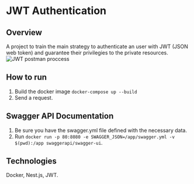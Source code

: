 # JWT Authentication

## Overview
A project to train the main strategy to authenticate an user with JWT (JSON web token) and guarantee their privilegies to the private resources.
<img src="https://miro.medium.com/v2/resize:fit:1400/1*kZZ2hiPrsb5_DTgVETcXyQ.gif" alt="JWT postman proccess" />

## How to run
1. Build the docker image `docker-compose up --build`
3. Send a request.

## Swagger API Documentation
1. Be sure you have the swagger.yml file defined with the necessary data.
2. Run `docker run -p 80:8080 -e SWAGGER_JSON=/app/swagger.yml -v $(pwd):/app swaggerapi/swagger-ui`.

## Technologies
Docker, Nest.js, JWT.
